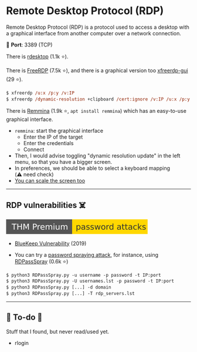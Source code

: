 # Remote Desktop Protocol (RDP)

<div class="row row-cols-lg-2"><div>

Remote Desktop Protocol (RDP) is a protocol used to access a  desktop with a graphical interface from another computer over a network connection.

🐊️ **Port**: 3389 (TCP)

There is [rdesktop](https://github.com/rdesktop/rdesktop) (1.1k ⭐).

There is [FreeRDP](https://github.com/FreeRDP/FreeRDP) (7.5k ⭐), and there is a graphical version too [xfreerdp-gui](https://github.com/wyllianbs/xfreerdp-gui) (29 ⭐).

```ps
$ xfreerdp /u:x /p:y /v:IP
$ xfreerdp /dynamic-resolution +clipboard /cert:ignore /v:IP /u:x /p:y
```
</div><div>

There is [Remmina](https://github.com/FreeRDP/Remmina) (1.9k ⭐, `apt install remmina`) which has an easy-to-use graphical interface.

* `remmina`: start the graphical interface
  * Enter the IP of the target
  * Enter the credentials
  * Connect
* Then, I would advise toggling "dynamic resolution update" in the left menu, so that you have a bigger screen.
* In preferences, we should be able to select a keyboard mapping <nobr class="small text-muted">(⚠️ need check)</nobr>
* [You can scale the screen too](https://askubuntu.com/questions/1075098/remmina-scaling-options)
</div></div>

<hr class="sep-both">

## RDP vulnerabilities ☠️

[![passwordattacks](../../../cybersecurity/_badges/thmp/passwordattacks.svg)](https://tryhackme.com/room/passwordattacks)

<div class="row row-cols-lg-2"><div>

* [BlueKeep Vulnerability](https://en.wikipedia.org/wiki/BlueKeep) (2019)

* You can try a [password spraying attack](/cybersecurity/red-team/s3.exploitation/techniques/spraying.md), for instance, using [RDPassSpray](https://github.com/xFreed0m/RDPassSpray) (0.6k ⭐)

```ps
$ python3 RDPassSpray.py -u username -p password -t IP:port
$ python3 RDPassSpray.py -U usernames.lst -p password -t IP:port
$ python3 RDPassSpray.py [...] -d domain
$ python3 RDPassSpray.py [...] -T rdp_servers.lst
```
</div><div>
</div></div>

<hr class="sep-both">

## 👻 To-do 👻

Stuff that I found, but never read/used yet.

<div class="row row-cols-lg-2"><div>

* rlogin
</div><div>


</div></div>
